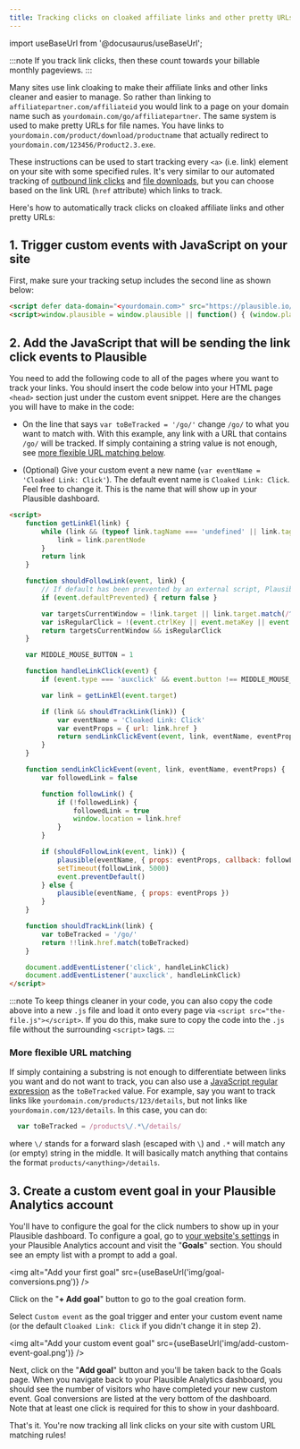 ```yaml
---
title: Tracking clicks on cloaked affiliate links and other pretty URLs
---
```


import useBaseUrl from '@docusaurus/useBaseUrl';

:::note
If you track link clicks, then these count towards your billable monthly pageviews.
:::

Many sites use link cloaking to make their affiliate links and other links cleaner and easier to manage. So rather than linking to `affiliatepartner.com/affiliateid` you would link to a page on your domain name such as `yourdomain.com/go/affiliatepartner`. The same system is used to make pretty URLs for file names. You have links to `yourdomain.com/product/download/productname` that actually redirect to `yourdomain.com/123456/Product2.3.exe`. 

These instructions can be used to start tracking every `<a>` (i.e. link) element on your site with some specified rules. It's very similar to our automated tracking of [outbound link clicks](outbound-link-click-tracking.md) and [file downloads](file-downloads-tracking.md), but you can choose based on the link URL (`href` attribute) which links to track.

Here's how to automatically track clicks on cloaked affiliate links and other pretty URLs:

## 1. Trigger custom events with JavaScript on your site

First, make sure your tracking setup includes the second line as shown below:

```html
<script defer data-domain="<yourdomain.com>" src="https://plausible.io/js/script.js"></script>
<script>window.plausible = window.plausible || function() { (window.plausible.q = window.plausible.q || []).push(arguments) }</script>
```
## 2. Add the JavaScript that will be sending the link click events to Plausible

You need to add the following code to all of the pages where you want to track your links. You should insert the code below into your HTML page `<head>` section just under the custom event snippet. Here are the changes you will have to make in the code:

- On the line that says `var toBeTracked = '/go/'` change `/go/` to what you want to match with. With this example, any link with a URL that contains `/go/` will be tracked. If simply containing a string value is not enough, see [more flexible URL matching below](#more-flexible-url-matching). 

- (Optional) Give your custom event a new name (`var eventName = 'Cloaked Link: Click'`). The default event name is `Cloaked Link: Click`. Feel free to change it. This is the name that will show up in your Plausible dashboard.

```html
<script>
    function getLinkEl(link) {
        while (link && (typeof link.tagName === 'undefined' || link.tagName.toLowerCase() !== 'a' || !link.href)) {
            link = link.parentNode
        }
        return link
    }

    function shouldFollowLink(event, link) {
        // If default has been prevented by an external script, Plausible should not intercept navigation.
        if (event.defaultPrevented) { return false }

        var targetsCurrentWindow = !link.target || link.target.match(/^_(self|parent|top)$/i)
        var isRegularClick = !(event.ctrlKey || event.metaKey || event.shiftKey) && event.type === 'click'
        return targetsCurrentWindow && isRegularClick
    }

    var MIDDLE_MOUSE_BUTTON = 1

    function handleLinkClick(event) {
        if (event.type === 'auxclick' && event.button !== MIDDLE_MOUSE_BUTTON) { return }

        var link = getLinkEl(event.target)

        if (link && shouldTrackLink(link)) {
            var eventName = 'Cloaked Link: Click'
            var eventProps = { url: link.href }
            return sendLinkClickEvent(event, link, eventName, eventProps)
        }
    }

    function sendLinkClickEvent(event, link, eventName, eventProps) {
        var followedLink = false

        function followLink() {
            if (!followedLink) {
                followedLink = true
                window.location = link.href
            }
        }

        if (shouldFollowLink(event, link)) {
            plausible(eventName, { props: eventProps, callback: followLink })
            setTimeout(followLink, 5000)
            event.preventDefault()
        } else {
            plausible(eventName, { props: eventProps })
        }
    }

    function shouldTrackLink(link) {
        var toBeTracked = '/go/'
        return !!link.href.match(toBeTracked)
    }

    document.addEventListener('click', handleLinkClick)
    document.addEventListener('auxclick', handleLinkClick)
</script>
```

:::note
To keep things cleaner in your code, you can also copy the code above into a new `.js` file and load it onto every page via `<script src="the-file.js"></script>`. If you do this, make sure to copy the code into the `.js` file without the surrounding `<script>` tags.
:::

### More flexible URL matching

If simply containing a substring is not enough to differentiate between links you want and do not want to track, you can also use a [JavaScript regular expression](https://developer.mozilla.org/en-US/docs/Web/JavaScript/Guide/Regular_Expressions) as the `toBeTracked` value. For example, say you want to track links like `yourdomain.com/products/123/details`, but not links like `yourdomain.com/123/details`. In this case, you can do:

```javascript
  var toBeTracked = /products\/.*\/details/
```

where `\/` stands for a forward slash (escaped with `\`) and `.*` will match any (or empty) string in the middle. It will basically match anything that contains the format `products/<anything>/details`.

## 3. Create a custom event goal in your Plausible Analytics account

You'll have to configure the goal for the click numbers to show up in your Plausible dashboard. To configure a goal, go to [your website's settings](website-settings.md) in your Plausible Analytics account and visit the "**Goals**" section. You should see an empty list with a prompt to add a goal.

<img alt="Add your first goal" src={useBaseUrl('img/goal-conversions.png')} />

Click on the "**+ Add goal**" button to go to the goal creation form.

Select `Custom event` as the goal trigger and enter your custom event name (or the default `Cloaked Link: Click` if you didn't change it in step 2).

<img alt="Add your custom event goal" src={useBaseUrl('img/add-custom-event-goal.png')} />

Next, click on the "**Add goal**" button and you'll be taken back to the Goals page. When you navigate back to your Plausible Analytics dashboard, you should see the number of visitors who have completed your new custom event. Goal conversions are listed at the very bottom of the dashboard. Note that at least one click is required for this to show in your dashboard. 

That's it. You're now tracking all link clicks on your site with custom URL matching rules!
